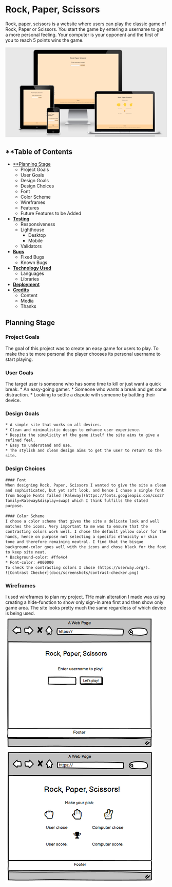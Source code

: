# **Rock, Paper, Scissors**
Rock, paper, scissors is a website where users can play the classic game of Rock, Paper or Scissors. You start the game by entering a username to get a more personal feeling.  Your computer is your opponent and the first of you to reach 5 points wins the game. 

![Am I Responsive?](/docs/screenshots/am-i-responsive.png)

## **Table of Contents
* [**Planning Stage](#planning-stage)
    * Project Goals
    * User Goals
    * Design Goals
    * Design Choices
    * Font
    * Color Scheme
    * Wireframes 
    * Features
    * Future Features to be Added
* [**Testing**](#testing)
    * Responsiveness
    * Lighthouse
        * Desktop
        * Mobile
    * Validators
* [**Bugs**](#bugs)
    * Fixed Bugs
    * Known Bugs
* [**Technology Used**](#technology-used)
    * Languages
    * Libraries
* [**Deployment**](#deployment)
* [**Credits**](#credits)
    * Content
    * Media
    * Thanks

## **Planning Stage**

### Project Goals
The goal of this project was to create an easy game for users to play. To make the site more personal the player chooses its personal username to start playing. 

### User Goals
The target user is someone who has some time to kill or just want a quick break. 
    * An easy-going gamer. 
    * Someone who wants a break and get some distraction. 
    * Looking to settle a dispute with someone by battling their device. 

### Design Goals
    * A simple site that works on all devices. 
    * Clean and minimalistic design to enhance user experience. 
    * Despite the simplicity of the game itself the site aims to give a refined feel. 
    * Easy to understand and use. 
    * The stylish and clean design aims to get the user to return to the site. 

### Design Choices

    #### Font
    When designing Rock, Paper, Scissors I wanted to give the site a clean and sophisticated, but yet soft look, and hence I chose a single font from Google Fonts falled [Raleway](https://fonts.googleapis.com/css2?family=Raleway&display=swap) which I think fulfills the stated purpose. 

    #### Color Scheme
    I chose a color scheme that gives the site a delicate look and well matches the icons. Very important to me was to ensure that the contrasting colors work well. I chose the default yellow color for the hands, hence on purpose not selecting a specific ethnicity or skin tone and therefore remaining neutral. I find that the bisque background-color goes well with the icons and chose black for the font to keep site neat. 
    * Background-color: #ffe4c4
    * Font-color: #000000
    To check the contrasting colors I chose (https://userway.org/). 
    ![Contrast Checker](docs/screenshots/contrast-checker.png)

### Wireframes
I used wireframes to plan my project. THe main alteration I made was using creating a hide-function to show only sign-in area first and then show only game area. The site looks pretty much the same regardless of which device is being used. 
![Wireframe signin](docs/screenshots/wireframe-signin.png)
![Wireframe game](docs/screenshots/wireframe-game.png)
